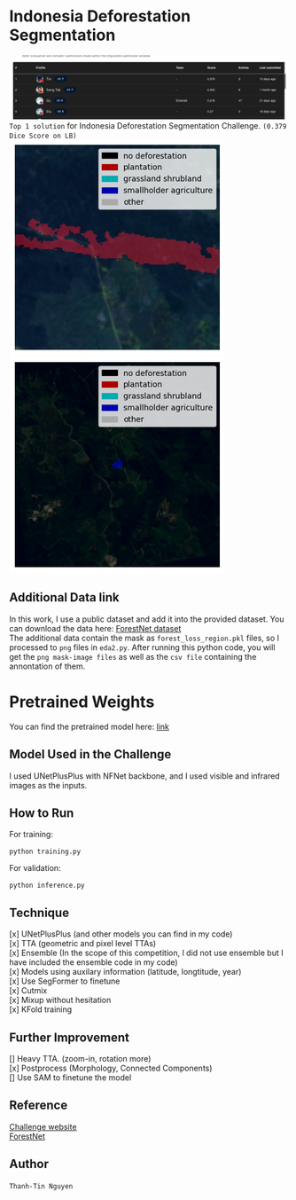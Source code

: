 # Indonesia Deforestation Segmentation
![0](./readme_imgs/lb.png) <br>
`Top 1 solution` for Indonesia Deforestation Segmentation Challenge. `(0.379 Dice Score on LB)` <br>
![1](./readme_imgs/output.png) ![2](./readme_imgs/output2.png)
## Additional Data link
In this work, I use a public dataset and add it into the provided dataset. You can download the data here: [ForestNet dataset](https://stanfordmlgroup.github.io/projects/forestnet/) <br>
The additional data contain the mask as `forest_loss_region.pkl` files, so I processed to `png` files in `eda2.py`. After running this python code, you will get the `png mask-image files` as well as the `csv file` containing the annontation of them.


# Pretrained Weights
You can find the pretrained model here: [link](https://drive.google.com/drive/folders/12HQBT4S2-dOSrLTwbLfwjVbIF15c8mBo?usp=sharing)

## Model Used in the Challenge
I used UNetPlusPlus with NFNet backbone, and I used visible and infrared images as the inputs.

## How to Run
For training:
```
python training.py
```
For validation:
```
python inference.py
```

## Technique
[x] UNetPlusPlus (and other models you can find in my code) <br>
[x] TTA (geometric and pixel level TTAs) <br>
[x] Ensemble (In the scope of this competition, I did not use ensemble but I have included the ensemble code in my code) <br>
[x] Models using auxilary information (latitude, longtitude, year) <br>
[x] Use SegFormer to finetune <br>
[x] Cutmix <br>
[x] Mixup without hesitation <br>
[x] KFold training <br>


## Further Improvement
[] Heavy TTA. (zoom-in, rotation more) <br>
[x] Postprocess (Morphology, Connected Components) <br>
[] Use SAM to finetune the model <br>


## Reference
[Challenge website](https://datameka.com/competition/632c46a4-9c05-4911-a8c2-08226d2fb4e4?tabIndex=7) <br>
[ForestNet](https://stanfordmlgroup.github.io/projects/forestnet/)

## Author
`Thanh-Tin Nguyen`
